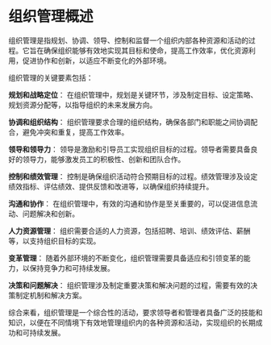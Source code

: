 # 组织管理概述

组织管理是指规划、协调、领导、控制和监督一个组织内部各种资源和活动的过程。它旨在确保组织能够有效地实现其目标和使命，提高工作效率，优化资源利用，促进协作和创新，以适应不断变化的外部环境。

组织管理的关键要素包括：

**规划和战略定位**： 在组织管理中，规划是关键环节，涉及制定目标、设定策略、规划资源分配等，以指导组织的未来发展方向。

**协调和组织结构**： 组织管理要求合理的组织结构，确保各部门和职能之间协调配合，避免冲突和重复，提高工作效率。

**领导和领导力**： 领导是激励和引导员工实现组织目标的过程。领导者需要具备良好的领导力，能够激发员工的积极性、创新和团队合作。

**控制和绩效管理**： 控制是确保组织活动符合预期目标的过程。绩效管理涉及设定绩效指标、评估绩效、提供反馈和改进等，以确保组织持续提升。

**沟通和协作**： 在组织管理中，有效的沟通和协作是至关重要的，可以促进信息流动、问题解决和创新。

**人力资源管理**： 组织需要合适的人力资源，包括招聘、培训、绩效评估、薪酬等，以支持组织目标的实现。

**变革管理**： 随着外部环境的不断变化，组织管理需要具备适应和引领变革的能力，以保持竞争力和可持续发展。

**决策和问题解决**： 组织管理涉及制定重要决策和解决问题的过程，需要有效的决策制定机制和解决方案。

综合来看，组织管理是一个综合性的活动，要求领导者和管理者具备广泛的技能和知识，以便在不同情境下有效地管理组织内的各种资源和活动，实现组织的长期成功和可持续发展。